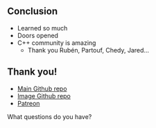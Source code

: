 <div>

## Conclusion

* Learned so much
* Doors opened
* C++ community is amazing
  * Thank you Rubén, Partouf, Chedy, Jared...
</div><!-- .element: class="white-bg" -->


<div>

## Thank you!

* [Main Github repo](https://github.com/mattgodbolt/compiler-explorer)
* [Image Github repo](https://github.com/mattgodbolt/compiler-explorer-image)
* [Patreon](https://patreon.com/mattgodbolt)

What questions do you have?

</div><!-- .element: class="white-bg" -->
